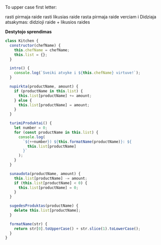 To upper case first letter:

rasti pirmaja raide
rasti likusias raide
rasta pirmaja raide verciam i Didziaja
atsakymas: didzioji raide + likusios raides

**Destytojo sprendimas**

```js
class Kitchen {
  constructor(chefName) {
    this.chefName = chefName;
    this.list = {};
  }

  intro() {
    console.log(`Sveiki atvyke i ${this.chefName} virtuve!`);
  }

  nupirkta(productName, amount) {
    if (productName in this.list) {
      this.list[productName] += amount;
    } else {
      this.list[productName] = amount;
    }
  }

  turimiProduktai() {
    let number = 0;
    for (const productName in this.list) {
      console.log(
        `${++number}) ${this.formatName(productName)}: ${
          this.list[productName]
        }`
      );
    }
  }

  sunaudota(productName, amount) {
    this.list[productName] -= amount;
    if (this.list[productName] < 0) {
      this.list[productName] = 0;
    }
  }

  sugedesProduktas(productName) {
    delete this.list[productName];
  }

  formatName(str) {
    return str[0].toUpperCase() + str.slice(1).toLowerCase();
  }
}
```
